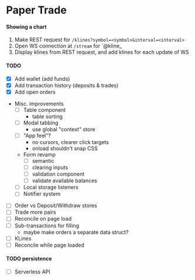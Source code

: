 # Paper Trade

#### Showing a chart

1. Make REST request for `/klines?symbol=<symbol>&interval=<interval>`
1. Open WS connection at `/stream` for `<symbol>@kline\_<interval>
1. Display klines from REST request, and add klines for each update of WS

#### TODO

- [x] Add wallet (add funds)
- [x] Add transaction history (deposits & trades)
- [x] Add open orders
- Misc. improvements
  - [ ] Table component
    - table sorting
  - [ ] Modal tabbing
    - use global "context" store
  - [ ] "App feel"?
    - no cursors, clearer click targets
    - onload shouldn't snap CSS
  - Form revamp
    - [ ] semantic
    - [ ] clearing inputs
    - [ ] validation component
    - [ ] validate available balances
  - [ ] Local storage listeners
  - [ ] Notifier system
- [ ] Order vs Deposit/Withdraw stores
- [ ] Trade more pairs
- [ ] Reconcile on page load
- [ ] Sub-transactions for filling
  - maybe make orders a separate data struct?
- [ ] KLines
- [ ] Reconcile while page loaded

#### TODO persistence

- [ ] Serverless API
